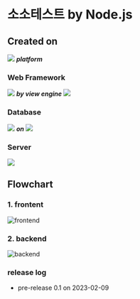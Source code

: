 # 소소테스트 by Node.js

## Created on

<img src="https://img.shields.io/badge/Node.js-339933?style=for-the-badge&logo=Node.js&logoColor=white"> **_platform_**

### Web Framework

<img src="https://img.shields.io/badge/Express-FFCF00?style=for-the-badge&logo=Express&logoColor=white"> **_by view engine_** <img src="https://img.shields.io/badge/EJS-000000?style=for-the-badge&logo=EJS&logoColor=white">

### Database

<img src="https://img.shields.io/badge/MySQL-4479A1?style=for-the-badge&logo=MySQL&logoColor=white"> **_on_** <img src="https://img.shields.io/badge/Amazon%20RDS-527FFF?style=for-the-badge&logo=Amazon%20RDS&logoColor=white">

### Server

<img src="https://img.shields.io/badge/Amazon%20EC2-FF9900?style=for-the-badge&logo=Amazon%20EC2&logoColor=white">

## Flowchart

### 1. frontent

![frontend](https://user-images.githubusercontent.com/66404645/215968480-466c6fdd-60af-4771-952a-c4ecfc975421.svg)

### 2. backend

![backend](https://user-images.githubusercontent.com/66404645/215968643-44aff354-29d6-40ad-b689-5683ba78ff75.svg)

### release log
- pre-release 0.1 on 2023-02-09
